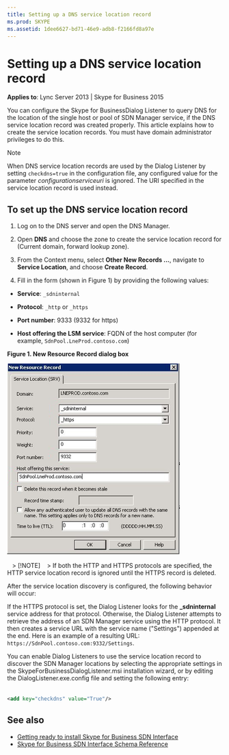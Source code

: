 ```yaml
---
title: Setting up a DNS service location record
ms.prod: SKYPE
ms.assetid: 1dee6627-bd71-46e9-adb8-f2166fd8a97e
---
```



# Setting up a DNS service location record


  
    
    

 **Applies to**: Lync Server 2013 | Skype for Business 2015

You can configure the Skype for BusinessDialog Listener to query DNS for the location of the single host or pool of SDN Manager service, if the DNS service location record was created properly. This article explains how to create the service location records. You must have domain administrator privileges to do this. 
  
> [!NOTE]
> When DNS service location records are used by the Dialog Listener by setting  `checkdns=true` in the configuration file, any configured value for the parameter _configurationserviceuri_ is ignored. The URI specified in the service location record is used instead.
  
    
    


## To set up the DNS service location record


  
    
    

1. Log on to the DNS server and open the DNS Manager. 
    
  
2. Open **DNS** and choose the zone to create the service location record for (Current domain, forward lookup zone).
    
  
3. From the Context menu, select **Other New Records ...**, navigate to **Service Location**, and choose **Create Record**.
    
  
4. Fill in the form (shown in Figure 1) by providing the following values: 
    
  - **Service**: `_sdninternal`
    
  
  - **Protocol**: `_http` or `_https`
    
  
  - **Port number**: 9333 (9332 for https)
    
  
  - **Host offering the LSM service**: FQDN of the host computer (for example, `SdnPool.LneProd.contoso.com`) 
    
  

   **Figure 1. New Resource Record dialog box**

  

  ![Add DNS SVR records](../images/Lync_Sdn_interface_New_resource_record.jpg)
  

    
   > [!NOTE]
   > If both the HTTP and HTTPS protocols are specified, the HTTP service location record is ignored until the HTTPS record is deleted. 

After the service location discovery is configured, the following behavior will occur: 
  
If the HTTPS protocol is set, the Dialog Listener looks for the **_sdninternal** service address for that protocol. Otherwise, the Dialog Listener attempts to retrieve the address of an SDN Manager service using the HTTP protocol. It then creates a service URL with the service name ("Settings") appended at the end. Here is an example of a resulting URL: `https://SdnPool.contoso.com:9332/Settings`. 
  
    
    
You can enable Dialog Listeners to use the service location record to discover the SDN Manager locations by selecting the appropriate settings in the SkypeForBusinessDialogListener.msi installation wizard, or by editing the DialogListener.exe.config file and setting the following entry: 
  

```xml

<add key="checkdns" value="True"/>
```


## See also

-  [Getting ready to install Skype for Business SDN Interface](getting-ready-to-install-sdn-interface.md)  
-  [Skype for Business SDN Interface Schema Reference](skype-for-business-sdn-interface-schema-reference.md)
    
  

